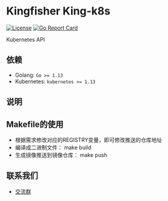 # Kingfisher King-k8s
[![License](https://img.shields.io/badge/license-Apache%202-4EB1BA.svg)](https://www.apache.org/licenses/LICENSE-2.0.html)
[![Go Report Card](https://goreportcard.com/badge/github.com/duiniwukenaihe/king-k8s)](https://goreportcard.com/report/github.com/duiniwukenaihe/king-k8s)

Kubernetes API

## 依赖

- Golang: `Go >= 1.13`
- Kubernetes: `kubernetes >= 1.13`

## 说明

## Makefile的使用

- 根据需求修改对应的REGISTRY变量，即可修改推送的仓库地址
- 编译成二进制文件： make build
- 生成镜像推送到镜像仓库： make push

## 联系我们
- [交流群](https://github.com/duiniwukenaihe/community/blob/master/contact_us/README.md)